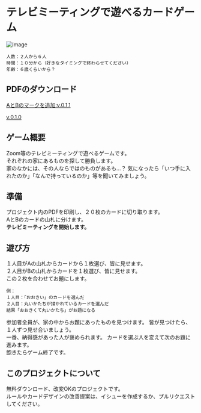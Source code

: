 # テレビミーティングで遊べるカードゲーム
![image](https://user-images.githubusercontent.com/4956743/77150240-ca6e6700-6ad6-11ea-9d70-0bd8487e972d.png)
```
人数：２人から６人
時間：１０分から（好きなタイミングで終わらせてください）
年齢：６歳くらいから？
```
## PDFのダウンロード
[AとBのマークを追加:v.0.1.1](https://github.com/gift10industry/video-chat-games/releases/download/v.0.1.1/Cards.pdf)

[v.0.1.0](https://github.com/gift10industry/video-chat-games/releases/download/v.0.1.0/Cards.pdf)
## ゲーム概要
Zoom等のテレビミーティングで遊べるゲームです。  
それぞれの家にあるものを探して勝負します。  
家のなかには、その人ならではのものがあるも…？
気になったら「いつ手に入れたのか」「なんで持っているのか」等を聞いてみましょう。
## 準備
プロジェクト内のPDFを印刷し、２０枚のカードに切り取ります。  
AとBのカードの山札に分けます。  
__テレビミーティングを開始します。__
## 遊び方
１人目がAの山札からカードから１枚選び、皆に見せます。  
２人目がBの山札からカードを１枚選び、皆に見せます。  
この２枚を合わせてお題にします。
```
例：
１人目：「おおきい」のカードを選んだ
２人目：丸いかたちが描かれているカードを選んだ
結果「おおきくて丸いかたち」がお題になる
```
参加者全員が、家の中からお題にあったものを見つけます。 
皆が見つけたら、１人ずつ見せ合いましょう。  
一番、納得感があった人が褒められます。
カードを選ぶ人を変えて次のお題に進みます。  
飽きたらゲーム終了です。  
## このプロジェクトについて
無料ダウンロード、改変OKのプロジェクトです。  
ルールやカードデザインの改善提案は、イシューを作成するか、プルリクエストしてください。
